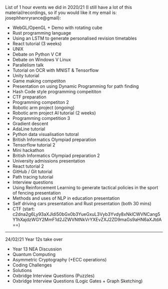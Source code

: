 List of 1 hour events we did in 2020/21 (I still have a lot of this material/recordings, so if you would like it my email is: josephhenryrance@gmail):

 - WebGL/OpenGL + Demo with rotating cube
 - Rust programming language
 - Using an LSTM to generate personalised revision timetables
 - React tutorial (3 weeks)
 - UNIX
 - Debate on Python V C#
 - Debate on Windows V Linux
 - Parallelism talk
 - Tutorial on OCR with MNIST & Tensorflow
 - Unity tutorial
 - Game making competiton
 - Presentation on using Dynamic Programming for path finding
 - Hash Code style programming compeititon
 - CTF preparation
 - Programming competiton 2
 - Robotic arm project (ongoing)
 - Robotic arm project AI tutorial (2 weeks)
 - Programming competition 3
 - Gradient descent
 - AdaLine tutorial
 - Python data visualisation tutoral
 - British Informatics Olympiad preparation
 - Tensorflow tutorial 2
 - Mini hackathon
 - British Informatics Olympiad preparation 2
 - University admissions presentation
 - React tutorial 2
 - GitHub / Git tutorial
 - Path tracing tutorial
 - Interview questions
 - Using Reinforcement Learning to generate tactical policies in the sport of fencing presentation
 - Methods and uses of NLP in education presentation
 - Self driving cars presentation and Rust presentation (both 30 mins)
 - CTF (start: c2dna2g6Ly93aXJldi50bGx0b3YueGxuL3Vyb3Yvdy8xNklCWVNCang5Y1hXajdzWGY2MmF1d2JZWVNtNkVrYXEvZXJ2ZD9maGs9aHN6aXJtdA==)

<hr>

24/02/21 Year 12s take over

 - Year 13 NEA Discussion
 - Quantum Computing
 - Asymmetric Cryptography (+ECC operations)
 - Coding Challenges
 - Solutions
 - Oxbridge Interview Questions (Puzzles)
 - Oxbridge Interview Questions (Logic Gates + Graph Sketching)
